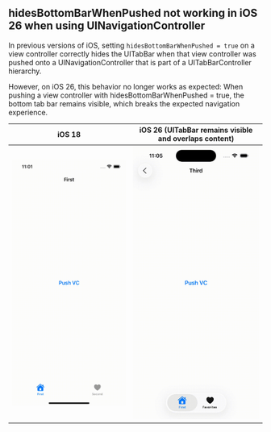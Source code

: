## hidesBottomBarWhenPushed not working in iOS 26 when using UINavigationController

In previous versions of iOS, setting `hidesBottomBarWhenPushed = true` on a view controller correctly hides the UITabBar when that view controller was pushed onto a UINavigationController that is part of a UITabBarController hierarchy.

However, on iOS 26, this behavior no longer works as expected:
When pushing a view controller with hidesBottomBarWhenPushed = true, the bottom tab bar remains visible, which breaks the expected navigation experience.

| iOS 18             | iOS 26 (UITabBar remains visible and overlaps content) |
|--------------------|--------------------|
| ![video iOS 18](ios18.gif) | ![video iOS 26](ios26.gif) |
